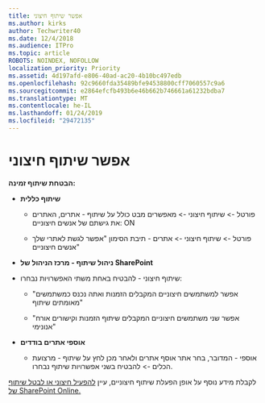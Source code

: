 ```yaml
---
title: אפשר שיתוף חיצוני
ms.author: kirks
author: Techwriter40
ms.date: 12/4/2018
ms.audience: ITPro
ms.topic: article
ROBOTS: NOINDEX, NOFOLLOW
localization_priority: Priority
ms.assetid: 4d197afd-e806-40ad-ac20-4b10bc497edb
ms.openlocfilehash: 92c9660fda35489bfe94538800cff7060557c9a6
ms.sourcegitcommit: e2864efcfb493b6e46b662b746661a61232bdba7
ms.translationtype: MT
ms.contentlocale: he-IL
ms.lasthandoff: 01/24/2019
ms.locfileid: "29472135"
---
```

# <a name="enable-external-sharing"></a>אפשר שיתוף חיצוני

 **הבטחת שיתוף זמינה:**
  
- **שיתוף כללית**
    
  - פורטל -\> שיתוף חיצוני -\> מאפשרים מבט כולל על שיתוף - אתרים, האתרים את גישתם של אנשים חיצוניים: ON
    
  - פורטל -\> שיתוף חיצוני -\> אתרים - תיבת הסימון "אפשר לגשת לאתרי שלך אנשים חיצוניים"
    
- **ניהול שיתוף - מרכז הניהול של SharePoint**
    
- שיתוף חיצוני - להבטיח באחת משתי האפשרויות נבחרו:
    
  - "אפשר למשתמשים חיצוניים המקבלים הזמנות ואתה נכנס כמשתמשים מאומתים שיתוף"
    
  - "אפשר שני משתמשים חיצוניים המקבלים שיתוף הזמנות וקישורים אורח אנונימי"
    
- **אוספי אתרים בודדים**
    
  - אוספי - המדובר, בחר אתר אוסף אתרים ולאחר מכן לחץ על שיתוף - מרצועת הכלים -\> להבטיח בשני אפשרויות שיתוף נבחרו.
    
לקבלת מידע נוסף על אופן הפעלת שיתוף חיצוניים, עיין [להפעיל חיצוני או לבטל שיתוף של SharePoint Online.](https://go.microsoft.com/fwlink/?linkid=2047681&amp;clcid=0x409)
  


